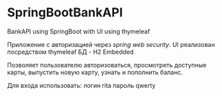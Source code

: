 # SpringBootBankAPI
BankAPI using SpringBoot with UI using thymeleaf

Приложение с авторизацией через *spring web security*.
UI реализован посредством thymeleaf
БД - H2 Embedded

Позволяет пользователю авторизоваться, просмотреть доступные карты, выпустить новую карту, узнать и пополнить баланс.

Для входа использовать:
логин rita
пароль qwerty
